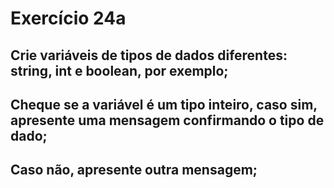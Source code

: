 # Exercício 24a
## Crie variáveis de tipos de dados diferentes: string, int e boolean, por exemplo;
## Cheque se a variável é um tipo inteiro, caso sim, apresente uma mensagem confirmando o tipo de dado;
## Caso não, apresente outra mensagem;
